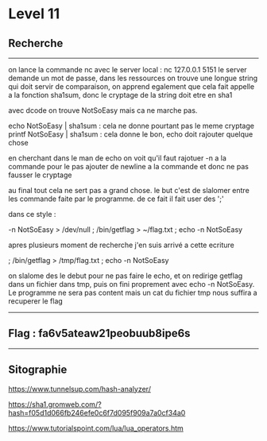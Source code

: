 # Level 11

## Recherche
---

on lance la commande nc avec le server local : nc 127.0.0.1 5151
le server demande un mot de passe, dans les ressources on  trouve une longue string qui doit servir de comparaison, on apprend egalement que cela fait appelle a la fonction sha1sum, donc le cryptage de la string doit etre en sha1

avec dcode on trouve NotSoEasy mais ca ne marche pas.

echo NotSoEasy | sha1sum : cela ne donne pourtant pas le meme cryptage
printf NotSoEasy | sha1sum : cela donne le bon, echo doit rajouter quelque chose

en cherchant dans le man de echo on voit qu'il faut rajotuer -n a la commande pour le pas ajouter de newline a la commande et donc ne pas fausser le cryptage


au final tout cela ne sert pas a grand chose. le but c'est de slalomer entre les commande faite par le programme. 
de ce fait il fait user des ';'

dans ce style : 

-n NotSoEasy > /dev/null ; /bin/getflag > ~/flag.txt ; echo -n NotSoEasy

apres plusieurs moment de recherche j'en suis arrivé a cette ecriture

 ; /bin/getflag > /tmp/flag.txt ; echo -n NotSoEasy

on slalome des le debut pour ne pas faire le echo, et on redirige getflag dans un fichier dans tmp, puis on fini proprement avec echo -n NotSoEasy. Le programme ne sera pas content mais un cat du fichier tmp nous suffira a recuperer le flag

---
## Flag : fa6v5ateaw21peobuub8ipe6s
---
## Sitographie

https://www.tunnelsup.com/hash-analyzer/

https://sha1.gromweb.com/?hash=f05d1d066fb246efe0c6f7d095f909a7a0cf34a0

https://www.tutorialspoint.com/lua/lua_operators.htm

